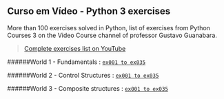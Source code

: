 ## Curso em Vídeo - Python 3 exercises

More than 100 exercises solved in Python, list of exercises from Python Courses 3 on the Video Course channel of professor Gustavo Guanabara.
>[Complete exercises list on YouTube](https://www.youtube.com/playlist?list=PLHz_AreHm4dm6wYOIW20Nyg12TAjmMGT-)

######World 1 - Fundamentals : [`ex001 to ex035`](https://www.youtube.com/playlist?list=PLHz_AreHm4dlKP6QQCekuIPky1CiwmdI6)

######World 2 - Control Structures : [`ex001 to ex035`](https://www.youtube.com/playlist?list=PLHz_AreHm4dk_nZHmxxf_J0WRAqy5Czye)

######World 3 - Composite structures : [`ex001 to ex035`](https://www.youtube.com/playlist?list=PLHz_AreHm4dksnH2jVTIVNviIMBVYyFnH)
